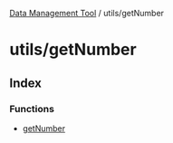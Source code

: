 [Data Management Tool](../../index.md) / utils/getNumber

# utils/getNumber

## Index

### Functions

- [getNumber](functions/getNumber.md)
